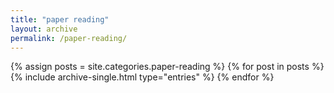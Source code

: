 ```yaml
---
title: "paper reading"
layout: archive
permalink: /paper-reading/
---
```

{% assign posts = site.categories.paper-reading %}
{% for post in posts %}
  {% include archive-single.html type="entries" %}
{% endfor %}
